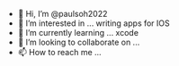- 👋 Hi, I’m @paulsoh2022
- 👀 I’m interested in ... writing apps for IOS
- 🌱 I’m currently learning ... xcode
- 💞️ I’m looking to collaborate on ...
- 📫 How to reach me ...

<!---
paulsoh2022/paulsoh2022 is a ✨ special ✨ repository because its `README.md` (this file) appears on your GitHub profile.
You can click the Preview link to take a look at your changes.
--->
